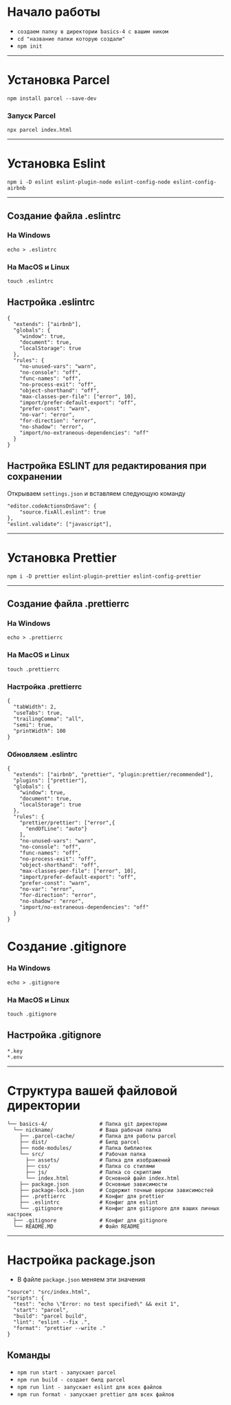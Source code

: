# **Начало работы**

- `создаем папку в директории basics-4 с вашим ником`
- `cd "название папки которую создали"`
- `npm init`

--------------------------------------

# Установка Parcel
```
npm install parcel --save-dev
```
### Запуск Parcel
```
npx parcel index.html
```
--------------------------------------
# Установка Eslint

```
npm i -D eslint eslint-plugin-node eslint-config-node eslint-config-airbnb
```

- - - - - - - - - - - - - - - - - - - 
## Создание файла .eslintrc

### На Windows
```
echo > .eslintrc
```
### На MacOS и Linux
```
touch .eslintrc
```

## Настройка .eslintrc

```
{
  "extends": ["airbnb"],
  "globals": {
    "window": true,
    "document": true,
    "localStorage": true
  },
  "rules": {
    "no-unused-vars": "warn",
    "no-console": "off",
    "func-names": "off",
    "no-process-exit": "off",
    "object-shorthand": "off",
    "max-classes-per-file": ["error", 10],
    "import/prefer-default-export": "off",
    "prefer-const": "warn",
    "no-var": "error",
    "for-direction": "error",
    "no-shadow": "error",
    "import/no-extraneous-dependencies": "off"
  }
}
```

## Настройка ESLINT для редактирования при сохранении

Открываем `settings.json` и вставляем следующую команду

```
"editor.codeActionsOnSave": {
    "source.fixAll.eslint": true
},
"eslint.validate": ["javascript"],
```

--------------------------------------

# Установка **Prettier**

```
npm i -D prettier eslint-plugin-prettier eslint-config-prettier
```

- - - - - - - - - - - - - - - - - - - 

## Создание файла .prettierrc
### На Windows
```
echo > .prettierrc
```
### На MacOS и Linux
```
touch .prettierrc
```

### Настройка .prettierrc
```
{
  "tabWidth": 2,
  "useTabs": true,
  "trailingComma": "all",
  "semi": true,
  "printWidth": 100
}
```
### Обновляем .eslintrc
```
{
  "extends": ["airbnb", "prettier", "plugin:prettier/recommended"],
  "plugins": ["prettier"],
  "globals": {
    "window": true,
    "document": true,
    "localStorage": true
  },
  "rules": {
    "prettier/prettier": ["error",{
      "endOfLine": "auto"}
    ],
    "no-unused-vars": "warn",
    "no-console": "off",
    "func-names": "off",
    "no-process-exit": "off",
    "object-shorthand": "off",
    "max-classes-per-file": ["error", 10],
    "import/prefer-default-export": "off",
    "prefer-const": "warn",
    "no-var": "error",
    "for-direction": "error",
    "no-shadow": "error",
    "import/no-extraneous-dependencies": "off"
  }
}
```
# Создание **.gitignore**
### На Windows
```
echo > .gitignore
```
### На MacOS и Linux
```
touch .gitignore
```


## Настройка .gitignore

```
*.key
*.env
```

--------------------------------------

# Структура вашей файловой директории

```
└── basics-4/                 # Папка git директории
  └── nickname/               # Ваша рабочая папка
    ├── .parcel-cache/        # Папка для работы parcel
    ├── dist/                 # Билд parcel
    ├── node-modules/         # Папка библиотек
    └── src/                  # Рабочая папка
      ├── assets/             # Папка для изображений
      ├── css/                # Папка со стилями
      ├── js/                 # Папка со скриптами
      └── index.html          # Основной файл index.html
    ├── package.json          # Основные зависимости
    ├── package-lock.json     # Содержит точные версии зависимостей
    ├── .prettierrc           # Конфиг для prettier
    ├── .eslintrc             # Конфиг для eslint
    └── .gitignore            # Конфиг для gitignore для ваших личных настроек
  ├── .gitignore              # Конфиг для gitignore
  └── README.MD               # Файл README
```
--------------------------------------

# Настройка **package.json**

- В файле `package.json` меняем эти значения

```
"source": "src/index.html",
"scripts": {
  "test": "echo \"Error: no test specified\" && exit 1",
  "start": "parcel",
  "build": "parcel build",
  "lint": "eslint --fix .",
  "format": "prettier --write ."
}
```

## Команды

- `npm run start - запускает parcel`
- `npm run build - создает билд parcel`
- `npm run lint - запускает eslint для всех файлов`
- `npm run format - запускает prettier для всех файлов`